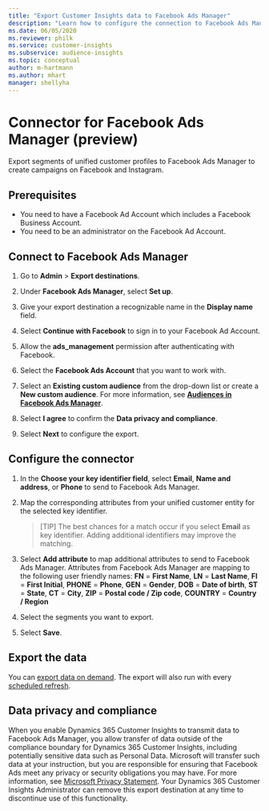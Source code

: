 ```yaml
---
title: "Export Customer Insights data to Facebook Ads Manager"
description: "Learn how to configure the connection to Facebook Ads Manager."
ms.date: 06/05/2020
ms.reviewer: philk
ms.service: customer-insights
ms.subservice: audience-insights
ms.topic: conceptual
author: m-hartmann
ms.author: mhart
manager: shellyha
---
```


# Connector for Facebook Ads Manager (preview)

Export segments of unified customer profiles to Facebook Ads Manager to create campaigns on Facebook and Instagram.

## Prerequisites

- You need to have a Facebook Ad Account which includes a Facebook Business Account.
- You need to be an administrator on the Facebook Ad Account.

## Connect to Facebook Ads Manager

1. Go to **Admin** > **Export destinations**.

1. Under **Facebook Ads Manager**, select **Set up**.

1. Give your export destination a recognizable name in the **Display name** field.

1. Select **Continue with Facebook** to sign in to your Facebook Ad Account.

1. Allow the **ads_management** permission after authenticating with Facebook.

1. Select the **Facebook Ads Account** that you want to work with.

1. Select an **Existing custom audience** from the drop-down list or create a **New custom audience**. For more information, see [**Audiences in Facebook Ads Manager**](https://www.facebook.com/business/help/744354708981227?id=2469097953376494).

1. Select **I agree** to confirm the **Data privacy and compliance**.

1. Select **Next** to configure the export.

## Configure the connector

1. In the **Choose your key identifier field**, select **Email**, **Name and address**, or **Phone** to send to Facebook Ads Manager.

1. Map the corresponding attributes from your unified customer entity for the selected key identifier.
   > [TIP]
   > The best chances for a match occur if you select **Email** as key identifier. Adding additional identifiers may improve the matching.

1. Select **Add attribute** to map additional attributes to send to Facebook Ads Manager. Attributes from Facebook Ads Manager are mapping to the following user friendly names: 
    **FN** = **First Name**, **LN** = **Last Name**, **FI** = **First Initial**, **PHONE** = **Phone**, **GEN** = **Gender**, **DOB** = **Date of birth**, **ST** = **State**, **CT** = **City**, **ZIP** = **Postal code / Zip code**, **COUNTRY** = **Country / Region**

1. Select the segments you want to export.

1. Select **Save**.

## Export the data

You can [export data on demand](export-destinations.md). The export will also run with every [scheduled refresh](system.md#schedule-tab).

## Data privacy and compliance

When you enable Dynamics 365 Customer Insights to transmit data to Facebook Ads Manager, you allow transfer of data outside of the compliance boundary for Dynamics 365 Customer Insights, including potentially sensitive data such as Personal Data. Microsoft will transfer such data at your instruction, but you are responsible for ensuring that Facebook Ads meet any privacy or security obligations you may have. For more information, see [Microsoft Privacy Statement](https://go.microsoft.com/fwlink/?linkid=396732).
Your Dynamics 365 Customer Insights Administrator can remove this export destination at any time to discontinue use of this functionality.